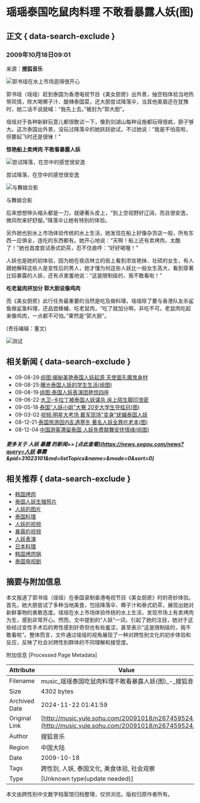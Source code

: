 # 瑶瑶泰国吃鼠肉料理 不敢看暴露人妖(图)

## 正文 { data-search-exclude }


### 2009年10月18日09:01 
来源：**搜狐音乐**

![郭书瑶在水上市场逛得很开心](https://photocdn.sohu.com/20091018/Img267459526.jpg)

郭书瑶（瑶瑶）趁到泰国为香港电视节目《美女厨房》出外景，抽空档体验当地热带风情，除大喝椰子汁、酸辣泰国菜，还大胆尝试降落伞，当其他美眉还在犹豫时，她二话不说就喊：“我先上去。”被封为“郭大胆”。

瑶瑶对于各种新鲜玩意儿都很敢试一下，像到剑湖山每种设施都玩得很疯，胆子够大。这次泰国出外景，没玩过降落伞的她跃跃欲试，不过她说：“我是不怕高啦，但要起飞时还是很锉！”

**惊艳船上卖烤肉 不敢看暴露人妖**

![尝试降落，在空中的感觉很安逸](https://photocdn.sohu.com/20091018/Img267459527.jpg)

尝试降落，在空中的感觉很安逸

![与舞娘合影](https://photocdn.sohu.com/20091018/Img267459528.jpg)

与舞娘合影

后来想想伸头缩头都是一刀，就硬著头皮上，“到上空视野好辽阔，而且很安逸，微风吹来好舒服。”降落伞让她有特别的体验。

另外她也到水上市场体验传统的水上生活，她发现在船上好像杂货店一般，所有东西一应俱全，连吃的东西都有。她开心地说：“天啊！船上还有卖烤肉，太酷了！”她也首度尝试泰式奶茶，忍不住直呼：“好好喝喔！”

人妖也是她的初体验，因为她在夜店林立的街上看到浓妆艳抹、壮硕的女生，有人跟她解释这些人是变性后的男人，她才懂为何这些人妖比一般女生高大，看到穿著比较暴露的人妖，还有点害羞地说：“这是限制级的，我不敢看啦！”

**吃老鼠肉拼加分 郭大胆说像鸡肉**

而《美女厨房》此行任务最重要的当然是吃及做料理，瑶瑶除了要与香港队友杀鲨鱼做鲨鱼料理，还品尝蜂蛹、吃老鼠肉，“吃了就加分啊，非吃不可。老鼠肉吃起来像鸡肉，一点都不可怕。”果然是“郭大胆”。

(责任编辑：董文)

![测试](https://i1.itc.cn/20091216/7a_cecf50b5_cca5_4d0e_bbb0_80ae3ee5d436_0.jpg)

## 相关新闻 { data-search-exclude }

- 09-08-29·[组图:揭秘美艳泰国人妖起源 天使面孔魔鬼身材](https://news.sohu.com/20090829/n266312154.shtml)
- 09-08-25·[曝光泰国人妖的学生生活(组图)](https://travel.sohu.com/20090825/n266212383.shtml)
- 09-08-19·[组图:泰国人妖表演团艳惊四座](https://news.sohu.com/20090819/n266073153.shtml)
- 09-06-22·[大卫-卡拉丁被泰国人妖谋杀 床上陌生脚印泄密](https://yule.sohu.com/20090622/n264674024.shtml)
- 09-05-18·[泰国"人妖小姐"大赛 20岁大学生夺桂冠(图)](https://travel.sohu.com/20090518/n264030849.shtml)
- 09-03-02·[视频:明星大考场 戴军现场"变身"妩媚泰国人妖](https://v.sohu.com/20090302/n262549513.shtml)
- 08-12-21·[泰国旅游因内乱遇寒冬 著名人妖全靠吃老本(图)](https://news.sohu.com/20081221/n261335549.shtml)
- 08-12-04·[中国游客滞留泰国 人妖免费献舞安抚情绪(组图)](https://news.sohu.com/20081204/n261011981.shtml)

##### 更多关于 **人妖 暴露** 的新闻>> [点此查看](https://news.sogou.com/news?query=人妖 暴露&pid=31023101&md=listTopics&name=&mode=0&sort=0)

## 相关推荐 { data-search-exclude }

- [韩国烤肉](https://www.sogou.com/web?query=韩国烤肉&p=31210100&fhintidx=0)
- [泰国人妖生殖照片](https://www.sogou.com/web?query=泰国人妖生殖照片&p=31210100&fhintidx=1)
- [人妖的图片](https://pic.sogou.com/pics?query=人妖&p=31210500&fhintidx=2)
- [泰国料理](https://www.sogou.com/web?query=泰国料理&p=31021106&fhintidx=3)
- [人妖的视频](https://www.sogou.com/web?query=人妖视频&p=31210100&fhintidx=4)
- [暴露的视频](https://www.sogou.com/web?query=暴露视频&p=31210100&fhintidx=5)
- [人妖表演](https://www.sogou.com/web?query=人妖表演&p=31210100&fhintidx=6)
- [日本料理](https://www.sogou.com/web?query=日本料理&p=31021106&fhintidx=7)
- [韩国烤肉锅](https://www.sogou.com/web?query=韩国烤肉锅&p=31210100&fhintidx=8)
- [泰国电视剧](https://www.sogou.com/web?query=泰国电视剧&p=31021106&fhintidx=9)

## 摘要与附加信息

<!-- tcd_abstract -->
本文报道了郭书瑶（瑶瑶）在泰国录制香港电视节目《美女厨房》时的奇妙体验。首先，她大胆尝试了多种当地美食，包括降落伞、椰子汁和泰式奶茶，展现出她对新鲜事物的勇敢态度。瑶瑶在水上市场体验传统的水上生活，发现市场上有卖烤肉为生，感到非常开心。然而，文中提到的“人妖”一词，引起了她的注目，她对于这些经过变性手术后的男性感到好奇但也有些羞涩，甚至表示“这是限制级的，我不敢看啦”。整体而言，文件通过瑶瑶的视角展现了一种对跨性别文化的初步体验和反应，反映了社会对跨性别群体的不同理解和接受度。
<!-- tcd_abstract_end -->

附加信息 [Processed Page Metadata]

| Attribute       | Value                                  |
|-----------------|----------------------------------------|
| Filename        | music_瑶瑶泰国吃鼠肉料理不敢看暴露人妖(图)_-_搜狐音乐.md                             |
| Size            | 4302 bytes                           |
| Archived Date   | 2024-11-22 01:41:59                             |
| Original Link   | [http://music.yule.sohu.com/20091018/n267459524.shtml](http://music.yule.sohu.com/20091018/n267459524.shtml)                       |
| Author          | 搜狐音乐                               |
| Region          | 中国大陆                               |
| Date            | 2009-10-18                                 |
| Tags            | 跨性别, 人妖, 泰国文化, 美食体验, 社会观察                                 |
| Type            | [Unknown type(update needed)]                                 |
<!-- tcd_table_end -->

本文由跨性别中文数字档案馆归档整理，仅供浏览。版权归原作者所有。
